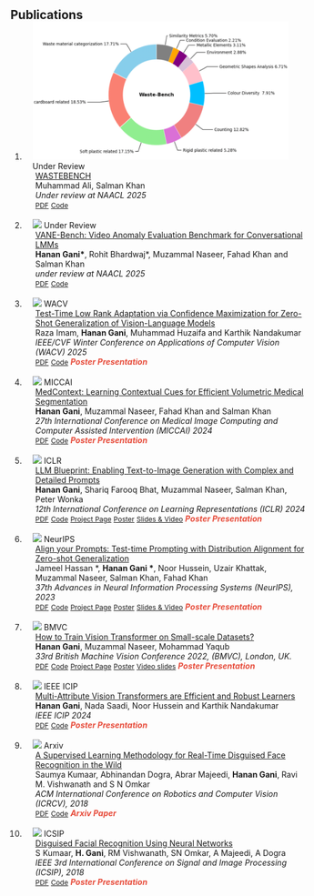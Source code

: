 <h2 id="publications" style="margin: 2px 0px -15px;">Publications</h2>

<div class="publications">
<ol class="bibliography">

<li>
<div class="pub-row">

  <div class="col-sm-3 abbr" style="position: relative;padding-right: 15px;padding-left: 15px;">
    <img src="assets/img/CAT.png " class="teaser img-fluid z-depth-1">
    <abbr class="badge">Under Review</abbr>
  </div>

  <div class="col-sm-9" style="position: relative;width: 100%;padding-right: 15px;padding-left: 20px;">
    <div class="title"><a href="https://openreview.net/pdf/a17eaeff6f27eb0ee7e9f5787f8fb7bf7b3fee07.pdf">WASTEBENCH</a></div>
    <div class="author">Muhammad Ali, Salman Khan</div>
    <div class="periodical"><em>Under review at NAACL 2025</em></div>
    <div class="links">
      <a href="https://openreview.net/pdf/a17eaeff6f27eb0ee7e9f5787f8fb7bf7b3fee07.pdf" class="btn btn-sm z-depth-0" role="button" target="_blank" style="font-size:12px;">PDF</a>
      <a href="HTTPS://github.com/aliman80" class="btn btn-sm z-depth-0" role="button" target="_blank" style="font-size:12px;">Code</a>
      <strong><i style="color:#e74d3c"></i></strong>
    </div>
  </div>
</div>
</li>

<br>

<li>
<div class="pub-row">

  <div class="col-sm-3 abbr" style="position: relative;padding-right: 15px;padding-left: 15px;">
    <img src="assets/img/Main_VANE-Bench-Flow_v7.png" class="teaser img-fluid z-depth-1">
    <abbr class="badge">Under Review</abbr>
  </div>

  <div class="col-sm-9" style="position: relative;width: 100%;padding-right: 15px;padding-left: 20px;">
    <div class="title"><a href="https://arxiv.org/abs/2402.17725">VANE-Bench: Video Anomaly Evaluation Benchmark for Conversational LMMs</a></div>
    <div class="author"><strong>Hanan Gani*</strong>, Rohit Bhardwaj*, Muzammal Naseer, Fahad Khan and Salman Khan</div>
    <div class="periodical"><em>under review at NAACL 2025</em></div>
    <div class="links">
      <a href="https://arxiv.org/abs/2406.10326" class="btn btn-sm z-depth-0" role="button" target="_blank" style="font-size:12px;">PDF</a>
      <a href="https://github.com/rohit901/VANE-Bench" class="btn btn-sm z-depth-0" role="button" target="_blank" style="font-size:12px;">Code</a>
      <strong><i style="color:#e74d3c"></i></strong>
    </div>
  </div>
</div>
</li>

<br>

<li>
<div class="pub-row">

  <div class="col-sm-3 abbr" style="position: relative;padding-right: 15px;padding-left: 15px;">
    <img src="assets/img/method_ttl.jpg" class="teaser img-fluid z-depth-1">
    <abbr class="badge">WACV</abbr>
  </div>

  <div class="col-sm-9" style="position: relative;width: 100%;padding-right: 15px;padding-left: 20px;">
    <div class="title"><a href="https://arxiv.org/abs/2407.15913">Test-Time Low Rank Adaptation via Confidence Maximization for Zero-Shot Generalization of Vision-Language Models</a></div>
    <div class="author">Raza Imam, <strong>Hanan Gani</strong>, Muhammad Huzaifa and Karthik Nandakumar</div>
    <div class="periodical"><em>IEEE/CVF Winter Conference on Applications of Computer Vision (WACV) 2025</em></div>
    <div class="links">
      <a href="https://arxiv.org/abs/2407.15913" class="btn btn-sm z-depth-0" role="button" target="_blank" style="font-size:12px;">PDF</a>
      <a href="https://github.com/Razaimam45/TTL-Test-Time-Low-Rank-Adaptation" class="btn btn-sm z-depth-0" role="button" target="_blank" style="font-size:12px;">Code</a>
      <strong><i style="color:#e74d3c">Poster Presentation</i></strong>
    </div>
  </div>
</div>
</li>

<br>

<li>
<div class="pub-row">

  <div class="col-sm-3 abbr" style="position: relative;padding-right: 15px;padding-left: 15px;">
    <img src="assets/img/3dmsr_main_diagram.png" class="teaser img-fluid z-depth-1">
    <abbr class="badge">MICCAI</abbr>
  </div>

  <div class="col-sm-9" style="position: relative;width: 100%;padding-right: 15px;padding-left: 20px;">
    <div class="title"><a href="https://arxiv.org/abs/2402.17725">MedContext: Learning Contextual Cues for Efficient Volumetric Medical Segmentation</a></div>
    <div class="author"><strong>Hanan Gani</strong>, Muzammal Naseer, Fahad Khan and Salman Khan</div>
    <div class="periodical"><em>27th International Conference on Medical Image Computing and Computer Assisted Intervention (MICCAI) 2024</em></div>
    <div class="links">
      <a href="https://arxiv.org/pdf/2402.17725" class="btn btn-sm z-depth-0" role="button" target="_blank" style="font-size:12px;">PDF</a>
      <a href="https://github.com/hananshafi/medcontext" class="btn btn-sm z-depth-0" role="button" target="_blank" style="font-size:12px;">Code</a>
      <strong><i style="color:#e74d3c">Poster Presentation</i></strong>
    </div>
  </div>
</div>
</li>

<br>

<li>
<div class="pub-row">

  <div class="col-sm-3 abbr" style="position: relative;padding-right: 15px;padding-left: 15px;">
    <img src="assets/img/iclr_main_figure_arxiv.png" class="teaser img-fluid z-depth-1">
    <abbr class="badge">ICLR</abbr>
  </div>

  <div class="col-sm-9" style="position: relative;width: 100%;padding-right: 15px;padding-left: 20px;">
    <div class="title"><a href="https://arxiv.org/abs/2310.10640">LLM Blueprint: Enabling Text-to-Image Generation with Complex and Detailed Prompts </a></div>
    <div class="author"><strong>Hanan Gani</strong>, Shariq Farooq Bhat, Muzammal Naseer, Salman Khan, Peter Wonka</div>
    <div class="periodical"><em>12th International Conference on Learning Representations (ICLR) 2024</em></div>
    <div class="links">
      <a href="https://arxiv.org/abs/2310.10640" class="btn btn-sm z-depth-0" role="button" target="_blank" style="font-size:12px;">PDF</a>
      <a href="https://github.com/hananshafi/llmblueprint/tree/main" class="btn btn-sm z-depth-0" role="button" target="_blank" style="font-size:12px;">Code</a>
      <a href="https://hananshafi.github.io/llm-blueprint/" class="btn btn-sm z-depth-0" role="button" target="_blank" style="font-size:12px;">Project Page</a>
      <a href="https://iclr.cc/media/PosterPDFs/ICLR%202024/17895.png?t=1712475019.5436091" class="btn btn-sm z-depth-0" role="button" target="_blank" style="font-size:12px;">Poster</a>
      <a href="https://iclr.cc/media/iclr-2024/Slides/17895_UdDSF8r.pdf" class="btn btn-sm z-depth-0" role="button" target="_blank" style="font-size:12px;">Slides & Video</a>
      <strong><i style="color:#e74d3c">Poster Presentation</i></strong>
    </div>
  </div>
</div>
</li>

<br>

<li>
<div class="pub-row">

  <div class="col-sm-3 abbr" style="position: relative;padding-right: 15px;padding-left: 15px;">
    <img src="assets/img/conceptDiagram.jpg" class="teaser img-fluid z-depth-1">
    <abbr class="badge">NeurIPS</abbr>
  </div>

  <div class="col-sm-9" style="position: relative;width: 100%;padding-right: 15px;padding-left: 20px;">
    <div class="title"><a href="https://arxiv.org/abs/2311.01459">Align your Prompts: Test-time Prompting with Distribution Alignment for Zero-shot Generalization</a></div>
    <div class="author">Jameel Hassan *, <strong>Hanan Gani *</strong>, Noor Hussein, Uzair Khattak, Muzammal Naseer, Salman Khan, Fahad Khan</div>
    <div class="periodical"><em>37th Advances in Neural Information Processing Systems (NeurIPS), 2023</em></div>
    <div class="links">
      <a href="https://arxiv.org/abs/2311.01459" class="btn btn-sm z-depth-0" role="button" target="_blank" style="font-size:12px;">PDF</a>
      <a href="https://github.com/jameelhassan/PromptAlign" class="btn btn-sm z-depth-0" role="button" target="_blank" style="font-size:12px;">Code</a>
      <a href="https://jameelhassan.github.io/promptalign/" class="btn btn-sm z-depth-0" role="button" target="_blank" style="font-size:12px;">Project Page</a>
      <a href="https://neurips.cc/media/PosterPDFs/NeurIPS%202023/72406.png?t=1701518650.4223518" class="btn btn-sm z-depth-0" role="button" target="_blank" style="font-size:12px;">Poster</a>
      <a href="https://neurips.cc/virtual/2023/poster/72406" class="btn btn-sm z-depth-0" role="button" target="_blank" style="font-size:12px;">Slides & Video</a>
      <strong><i style="color:#e74d3c">Poster Presentation</i></strong>
    </div>
  </div>
</div>
</li>

<br>

<li>
<div class="pub-row">

  <div class="col-sm-3 abbr" style="position: relative;padding-right: 15px;padding-left: 15px;">
    <img src="assets/img/final_main_figure (1).png" class="teaser img-fluid z-depth-1">
    <abbr class="badge">BMVC</abbr>
  </div>

  <div class="col-sm-9" style="position: relative;width: 100%;padding-right: 15px;padding-left: 20px;">
    <div class="title"><a href="https://arxiv.org/abs/2210.07240">How to Train Vision Transformer on Small-scale Datasets?</a></div>
    <div class="author"><strong>Hanan Gani</strong>, Muzammal Naseer, Mohammad Yaqub</div>
    <div class="periodical"><em>33rd British Machine Vision Conference 2022, (BMVC), London, UK.</em></div>
    <div class="links">
      <a href="https://bmvc2022.mpi-inf.mpg.de/0731.pdf" class="btn btn-sm z-depth-0" role="button" target="_blank" style="font-size:12px;">PDF</a>
      <a href="https://github.com/hananshafi/vits-for-small-scale-datasets" class="btn btn-sm z-depth-0" role="button" target="_blank" style="font-size:12px;">Code</a>
      <a href="https://bmvc2022.mpi-inf.mpg.de/731/" class="btn btn-sm z-depth-0" role="button" target="_blank" style="font-size:12px;">Project Page</a>
      <a href="https://bmvc2022.mpi-inf.mpg.de/0731_poster.pdf" class="btn btn-sm z-depth-0" role="button" target="_blank" style="font-size:12px;">Poster</a>
      <a href="https://bmvc2022.mpi-inf.mpg.de/0731_video.mp4" class="btn btn-sm z-depth-0" role="button" target="_blank" style="font-size:12px;">Video slides</a>
      <strong><i style="color:#e74d3c">Poster Presentation</i></strong>
    </div>
  </div>
</div>
</li>


<br>

<li>
<div class="pub-row">

  <div class="col-sm-3 abbr" style="position: relative;padding-right: 15px;padding-left: 15px;">
    <img src="assets/img/main_diagram_final.png" class="teaser img-fluid z-depth-1">
    <abbr class="badge">IEEE ICIP</abbr>
  </div>

  <div class="col-sm-9" style="position: relative;width: 100%;padding-right: 15px;padding-left: 20px;">
    <div class="title"><a href="https://arxiv.org/abs/2402.08070">Multi-Attribute Vision Transformers are Efficient and Robust Learners</a></div>
    <div class="author"><strong>Hanan Gani</strong>, Nada Saadi, Noor Hussein and Karthik Nandakumar</div>
    <div class="periodical"><em>IEEE ICIP 2024</em></div>
    <div class="links">
      <a href="https://arxiv.org/abs/2402.08070.pdf" class="btn btn-sm z-depth-0" role="button" target="_blank" style="font-size:12px;">PDF</a>
      <a href="https://github.com/hananshafi/MTL-ViT" class="btn btn-sm z-depth-0" role="button" target="_blank" style="font-size:12px;">Code</a>
      <strong><i style="color:#e74d3c">Poster Presentation</i></strong>
    </div>
  </div>
</div>
</li>
  
<br>
 
  
<li>
<div class="pub-row">

  <div class="col-sm-3 abbr" style="position: relative;padding-right: 15px;padding-left: 15px;">
    <img src="assets/img/disguised_1.jpg" class="teaser img-fluid z-depth-1">
    <abbr class="badge">Arxiv</abbr>
  </div>

  <div class="col-sm-9" style="position: relative;width: 100%;padding-right: 15px;padding-left: 20px;">
    <div class="title"><a href="https://arxiv.org/abs/1809.02875">A Supervised Learning Methodology for Real-Time Disguised Face Recognition in the Wild</a></div>
    <div class="author">Saumya Kumaar, Abhinandan Dogra, Abrar Majeedi, <strong>Hanan Gani</strong>, Ravi M. Vishwanath and S N Omkar</div>
    <div class="periodical"><em>ACM International Conference on Robotics and Computer Vision (ICRCV), 2018</em></div>
    <div class="links">
      <a href="https://arxiv.org/pdf/1809.02875.pdf" class="btn btn-sm z-depth-0" role="button" target="_blank" style="font-size:12px;">PDF</a>
      <a href="https://github.com/hananshafi/disguised-facial-recog" class="btn btn-sm z-depth-0" role="button" target="_blank" style="font-size:12px;">Code</a>
      <strong><i style="color:#e74d3c">Arxiv Paper</i></strong>
    </div>
  </div>
</div>
</li>
  
<br>
 
<li>
<div class="pub-row">

  <div class="col-sm-3 abbr" style="position: relative;padding-right: 15px;padding-left: 15px;">
    <img src="assets/img/disguised_2.jpg" class="teaser img-fluid z-depth-1">
    <abbr class="badge">ICSIP</abbr>
  </div>

  <div class="col-sm-9" style="position: relative;width: 100%;padding-right: 15px;padding-left: 20px;">
    <div class="title"><a href="https://ieeexplore.ieee.org/abstract/document/8600440">Disguised Facial Recognition Using Neural Networks</a></div>
    <div class="author">S Kumaar, <strong>H. Gani</strong>, RM Vishwanath, SN Omkar, A Majeedi, A Dogra</div>
    <div class="periodical"><em>IEEE 3rd International Conference on Signal and Image Processing (ICSIP), 2018</em></div>
    <div class="links">
      <a href="https://ieeexplore.ieee.org/abstract/document/8600440" class="btn btn-sm z-depth-0" role="button" target="_blank" style="font-size:12px;">PDF</a>
      <a href="https://github.com/hananshafi/disguised-facial-recog" class="btn btn-sm z-depth-0" role="button" target="_blank" style="font-size:12px;">Code</a>
      <strong><i style="color:#e74d3c">Poster Presentation</i></strong>
    </div>
  </div>
</div>
</li>
<br>
  
</ol>
</div>

